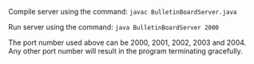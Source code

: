 
Compile server using the command: 
`javac BulletinBoardServer.java`

Run server using the command: 
`java BulletinBoardServer 2000`

The port number used above can be 2000, 2001, 2002, 2003 and 2004. Any other port number will result in the program terminating gracefully.